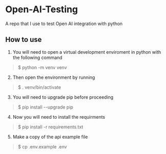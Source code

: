 # Open-AI-Testing
A repo that I use to test Open AI integration with python

## How to use

1. You will need to open a virtual development enviroment in python with the following command

>$ python -m venv venv

2. Then open the environment by running

>$ . venv/bin/activate

3. You will need to upgrade pip before proceeding

>$ pip install --upgrade pip

4. Now you will need to install the requirments

>$ pip install -r requirements.txt

5. Make a copy of the api example file

>$ cp .env.example .env